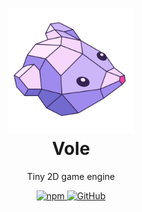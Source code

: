 <h1 align="center">
  <img src="https://raw.githubusercontent.com/dinomintstudio/vole/master/data/logo/logo.svg" alt="logo" width="200">
  <br>
  Vole
</h1>

<p align="center">
  Tiny 2D game engine
</p>

<p align="center">
    <a href="https://www.npmjs.com/package/@vole-engine/core">
      <img alt="npm" src="https://img.shields.io/npm/v/@vole-engine/core?activeTab=readme?style=plastic">
    </a>
    <a href="https://github.com/dinomintstudio/vole">
      <img alt="GitHub" src="https://img.shields.io/github/license/dinomintstudio/vole">
    </a>
</p>
